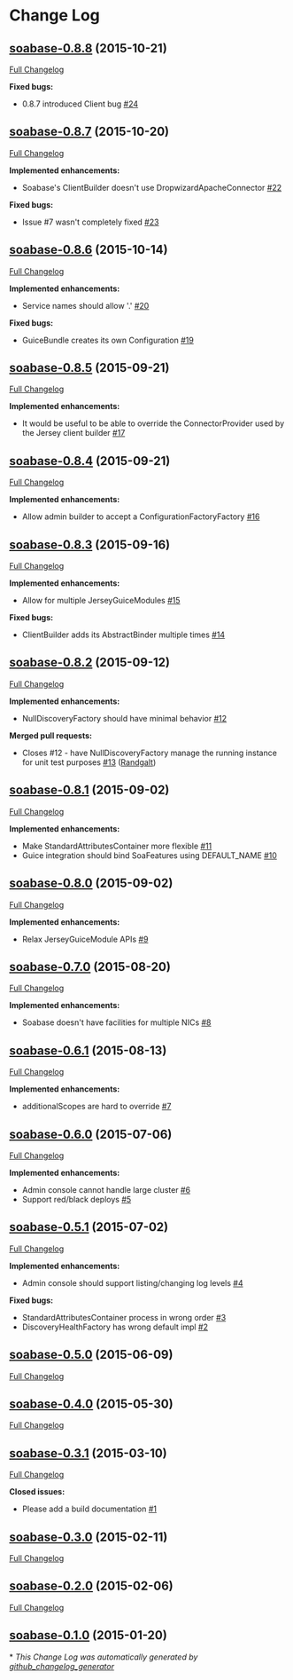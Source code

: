 # Change Log

## [soabase-0.8.8](https://github.com/soabase/soabase/tree/soabase-0.8.8) (2015-10-21)
[Full Changelog](https://github.com/soabase/soabase/compare/soabase-0.8.7...soabase-0.8.8)

**Fixed bugs:**

- 0.8.7 introduced Client bug [\#24](https://github.com/soabase/soabase/issues/24)

## [soabase-0.8.7](https://github.com/soabase/soabase/tree/soabase-0.8.7) (2015-10-20)
[Full Changelog](https://github.com/soabase/soabase/compare/soabase-0.8.6...soabase-0.8.7)

**Implemented enhancements:**

- Soabase's ClientBuilder doesn't use DropwizardApacheConnector [\#22](https://github.com/soabase/soabase/issues/22)

**Fixed bugs:**

- Issue \#7 wasn't completely fixed [\#23](https://github.com/soabase/soabase/issues/23)

## [soabase-0.8.6](https://github.com/soabase/soabase/tree/soabase-0.8.6) (2015-10-14)
[Full Changelog](https://github.com/soabase/soabase/compare/soabase-0.8.5...soabase-0.8.6)

**Implemented enhancements:**

- Service names should allow '.' [\#20](https://github.com/soabase/soabase/issues/20)

**Fixed bugs:**

- GuiceBundle creates its own Configuration [\#19](https://github.com/soabase/soabase/issues/19)

## [soabase-0.8.5](https://github.com/soabase/soabase/tree/soabase-0.8.5) (2015-09-21)
[Full Changelog](https://github.com/soabase/soabase/compare/soabase-0.8.4...soabase-0.8.5)

**Implemented enhancements:**

- It would be useful to be able to override the ConnectorProvider used by the Jersey client builder [\#17](https://github.com/soabase/soabase/issues/17)

## [soabase-0.8.4](https://github.com/soabase/soabase/tree/soabase-0.8.4) (2015-09-21)
[Full Changelog](https://github.com/soabase/soabase/compare/soabase-0.8.3...soabase-0.8.4)

**Implemented enhancements:**

- Allow admin builder to accept a ConfigurationFactoryFactory [\#16](https://github.com/soabase/soabase/issues/16)

## [soabase-0.8.3](https://github.com/soabase/soabase/tree/soabase-0.8.3) (2015-09-16)
[Full Changelog](https://github.com/soabase/soabase/compare/soabase-0.8.2...soabase-0.8.3)

**Implemented enhancements:**

- Allow for multiple JerseyGuiceModules [\#15](https://github.com/soabase/soabase/issues/15)

**Fixed bugs:**

- ClientBuilder adds its AbstractBinder multiple times [\#14](https://github.com/soabase/soabase/issues/14)

## [soabase-0.8.2](https://github.com/soabase/soabase/tree/soabase-0.8.2) (2015-09-12)
[Full Changelog](https://github.com/soabase/soabase/compare/soabase-0.8.1...soabase-0.8.2)

**Implemented enhancements:**

- NullDiscoveryFactory should have minimal behavior [\#12](https://github.com/soabase/soabase/issues/12)

**Merged pull requests:**

- Closes \#12 - have NullDiscoveryFactory manage the running instance for unit test purposes [\#13](https://github.com/soabase/soabase/pull/13) ([Randgalt](https://github.com/Randgalt))

## [soabase-0.8.1](https://github.com/soabase/soabase/tree/soabase-0.8.1) (2015-09-02)
[Full Changelog](https://github.com/soabase/soabase/compare/soabase-0.8.0...soabase-0.8.1)

**Implemented enhancements:**

- Make StandardAttributesContainer more flexible [\#11](https://github.com/soabase/soabase/issues/11)
- Guice integration should bind SoaFeatures using DEFAULT\_NAME [\#10](https://github.com/soabase/soabase/issues/10)

## [soabase-0.8.0](https://github.com/soabase/soabase/tree/soabase-0.8.0) (2015-09-02)
[Full Changelog](https://github.com/soabase/soabase/compare/soabase-0.7.0...soabase-0.8.0)

**Implemented enhancements:**

- Relax JerseyGuiceModule APIs [\#9](https://github.com/soabase/soabase/issues/9)

## [soabase-0.7.0](https://github.com/soabase/soabase/tree/soabase-0.7.0) (2015-08-20)
[Full Changelog](https://github.com/soabase/soabase/compare/soabase-0.6.1...soabase-0.7.0)

**Implemented enhancements:**

- Soabase doesn't have facilities for multiple NICs [\#8](https://github.com/soabase/soabase/issues/8)

## [soabase-0.6.1](https://github.com/soabase/soabase/tree/soabase-0.6.1) (2015-08-13)
[Full Changelog](https://github.com/soabase/soabase/compare/soabase-0.6.0...soabase-0.6.1)

**Implemented enhancements:**

- additionalScopes are hard to override [\#7](https://github.com/soabase/soabase/issues/7)

## [soabase-0.6.0](https://github.com/soabase/soabase/tree/soabase-0.6.0) (2015-07-06)
[Full Changelog](https://github.com/soabase/soabase/compare/soabase-0.5.1...soabase-0.6.0)

**Implemented enhancements:**

- Admin console cannot handle large cluster [\#6](https://github.com/soabase/soabase/issues/6)
- Support red/black deploys [\#5](https://github.com/soabase/soabase/issues/5)

## [soabase-0.5.1](https://github.com/soabase/soabase/tree/soabase-0.5.1) (2015-07-02)
[Full Changelog](https://github.com/soabase/soabase/compare/soabase-0.5.0...soabase-0.5.1)

**Implemented enhancements:**

- Admin console should support listing/changing log levels [\#4](https://github.com/soabase/soabase/issues/4)

**Fixed bugs:**

- StandardAttributesContainer process in wrong order [\#3](https://github.com/soabase/soabase/issues/3)
- DiscoveryHealthFactory has wrong default impl [\#2](https://github.com/soabase/soabase/issues/2)

## [soabase-0.5.0](https://github.com/soabase/soabase/tree/soabase-0.5.0) (2015-06-09)
[Full Changelog](https://github.com/soabase/soabase/compare/soabase-0.4.0...soabase-0.5.0)

## [soabase-0.4.0](https://github.com/soabase/soabase/tree/soabase-0.4.0) (2015-05-30)
[Full Changelog](https://github.com/soabase/soabase/compare/soabase-0.3.1...soabase-0.4.0)

## [soabase-0.3.1](https://github.com/soabase/soabase/tree/soabase-0.3.1) (2015-03-10)
[Full Changelog](https://github.com/soabase/soabase/compare/soabase-0.3.0...soabase-0.3.1)

**Closed issues:**

- Please add a build documentation [\#1](https://github.com/soabase/soabase/issues/1)

## [soabase-0.3.0](https://github.com/soabase/soabase/tree/soabase-0.3.0) (2015-02-11)
[Full Changelog](https://github.com/soabase/soabase/compare/soabase-0.2.0...soabase-0.3.0)

## [soabase-0.2.0](https://github.com/soabase/soabase/tree/soabase-0.2.0) (2015-02-06)
[Full Changelog](https://github.com/soabase/soabase/compare/soabase-0.1.0...soabase-0.2.0)

## [soabase-0.1.0](https://github.com/soabase/soabase/tree/soabase-0.1.0) (2015-01-20)


\* *This Change Log was automatically generated by [github_changelog_generator](https://github.com/skywinder/Github-Changelog-Generator)*